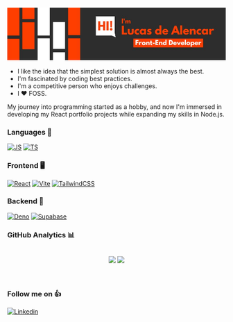 ![Hi! I'm Lucas de Alencar](./profile_header.jpg)

- I like the idea that the simplest solution is almost always the best.
- I'm fascinated by coding best practices.
- I'm a competitive person who enjoys challenges.
- I ❤️ FOSS.

My journey into programming started as a hobby, and now I'm immersed in developing my React portfolio projects while expanding my skills in Node.js.

### Languages 📓

[![JS](https://skillicons.dev/icons?i=js)](https://www.javascript.com/)
[![TS](https://skillicons.dev/icons?i=ts)](https://www.typescriptlang.org/)

### Frontend 🖥️

[![React](https://skillicons.dev/icons?i=react)](https://reactjs.org/)
[![Vite](https://skillicons.dev/icons?i=vite)](https://vitejs.dev/)
[![TailwindCSS](https://skillicons.dev/icons?i=tailwind)](https://tailwindcss.com/)

### Backend 💽

[![Deno](https://skillicons.dev/icons?i=deno)](https://deno.land/)
[![Supabase](https://skillicons.dev/icons?i=supabase)](https://supabase.com/)

### GitHub Analytics 📊

<br>

<div align="center">
  <a href="https://github.com/Lucas-AVS"></a>
  <img height="180em" src="https://github-readme-stats.vercel.app/api?username=Lucas-AVS&show_icons=true&bg_color=2E2D2D&text_color=FFFFFF&title_color=FE3D00&icon_color=FE3D00&border_color=FE3D00" />
  <img height="180em" src="https://github-readme-stats.vercel.app/api/top-langs?username=Lucas-AVS&layout=compact&n&langs_count=8&bg_color=2E2D2D&text_color=FFFFFF&title_color=FE3D00&icon_color=FE3D00&border_color=FE3D00" />
</div>

<br>
<br>

### Follow me on 👍

[![Linkedin](https://skillicons.dev/icons?i=linkedin)](https://www.linkedin.com/in/lucas-avs/)
